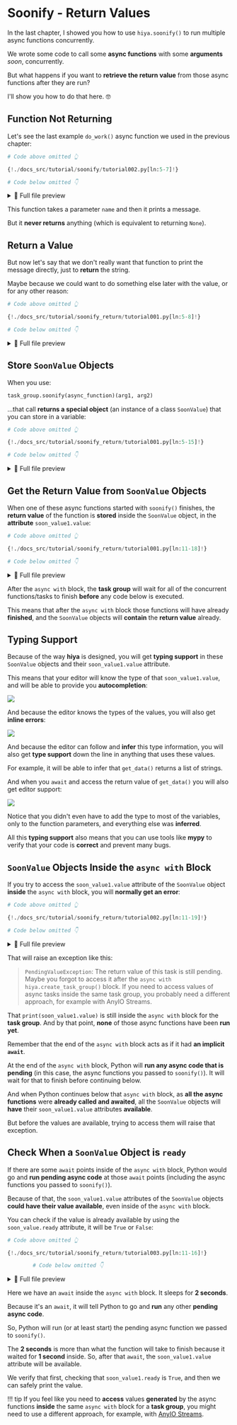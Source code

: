 # Soonify - Return Values

In the last chapter, I showed you how to use `hiya.soonify()` to run multiple async functions concurrently.

We wrote some code to call some **async functions** with some **arguments** _soon_, concurrently.

But what happens if you want to **retrieve the return value** from those async functions after they are run?

I'll show you how to do that here. 🤓

## Function Not Returning

Let's see the last example `do_work()` async function we used in the previous chapter:

```Python hl_lines="3-5"
# Code above omitted 👆

{!./docs_src/tutorial/soonify/tutorial002.py[ln:5-7]!}

# Code below omitted 👇
```

<details>
<summary>👀 Full file preview</summary>

```Python
{!./docs_src/tutorial/soonify/tutorial002.py!}
```

</details>

This function takes a parameter `name` and then it prints a message.

But it **never returns** anything (which is equivalent to returning `None`).

## Return a Value

But now let's say that we don't really want that function to print the message directly, just to **return** the string.

Maybe because we could want to do something else later with the value, or for any other reason:

```Python hl_lines="5-6"
# Code above omitted 👆

{!./docs_src/tutorial/soonify_return/tutorial001.py[ln:5-8]!}

# Code below omitted 👇
```

<details>
<summary>👀 Full file preview</summary>

```Python
{!./docs_src/tutorial/soonify_return/tutorial001.py!}
```

</details>

## Store `SoonValue` Objects

When you use:

```python
task_group.soonify(async_function)(arg1, arg2)
```

...that call **returns a special object** (an instance of a class `SoonValue`) that you can store in a variable:

```Python hl_lines="11-13"
# Code above omitted 👆

{!./docs_src/tutorial/soonify_return/tutorial001.py[ln:5-15]!}

# Code below omitted 👇
```

<details>
<summary>👀 Full file preview</summary>

```Python
{!./docs_src/tutorial/soonify_return/tutorial001.py!}
```

</details>

## Get the Return Value from `SoonValue` Objects

When one of these async functions started with `soonify()` finishes, the **return value** of the function is **stored** inside the `SoonValue` object, in the **attribute** `soon_value1.value`:

```Python hl_lines="9"
# Code above omitted 👆

{!./docs_src/tutorial/soonify_return/tutorial001.py[ln:11-18]!}

# Code below omitted 👇
```

<details>
<summary>👀 Full file preview</summary>

```Python
{!./docs_src/tutorial/soonify_return/tutorial001.py!}
```

</details>

After the `async with` block, the **task group** will wait for all of the concurrent functions/tasks to finish **before** any code below is executed.

This means that after the `async with` block those functions will have already **finished**, and the `SoonValue` objects will **contain** the **return value** already.

## Typing Support

Because of the way **hiya** is designed, you will get **typing support** in these `SoonValue` objects and their `soon_value1.value` attribute.

This means that your editor will know the type of that `soon_value1.value`, and will be able to provide you **autocompletion**:

<img class="shadow" src="/img/tutorial/soonify-return/image01.png">

And because the editor knows the types of the values, you will also get **inline errors**:

<img class="shadow" src="/img/tutorial/soonify-return/image02.png">

And because the editor can follow and **infer** this type information, you will also get **type support** down the line in anything that uses these values.

For example, it will be able to infer that `get_data()` returns a list of strings.

And when you `await` and access the return value of `get_data()` you will also get editor support:

<img class="shadow" src="/img/tutorial/soonify-return/image03.png">

Notice that you didn't even have to add the type to most of the variables, only to the function parameters, and everything else was **inferred**.

All this **typing support** also means that you can use tools like **mypy** to verify that your code is **correct** and prevent many bugs.

## `SoonValue` Objects Inside the `async with` Block

If you try to access the `soon_value1.value` attribute of the `SoonValue` object **inside** the `async with` block, you will **normally get an error**:

```Python hl_lines="8"
# Code above omitted 👆

{!./docs_src/tutorial/soonify_return/tutorial002.py[ln:11-19]!}

# Code below omitted 👇
```

<details>
<summary>👀 Full file preview</summary>

```Python
{!./docs_src/tutorial/soonify_return/tutorial002.py!}
```

</details>

That will raise an exception like this:

> `PendingValueException`: The return value of this task is still pending.
> Maybe you forgot to access it after the `async with hiya.create_task_group()` block. If you need to access values of async tasks inside the same task group, you probably need a different approach, for example with AnyIO Streams.

That `print(soon_value1.value)` is still inside the `async with` block for the **task group**. And by that point, **none** of those async functions have been **run yet**.

Remember that the end of the `async with` block acts as if it had **an implicit `await`**.

At the end of the `async with` block, Python will **run any async code that is pending** (in this case, the async functions you passed to `soonify()`). It will wait for that to finish before continuing below.

And when Python continues below that `async with` block, as **all the async functions** were **already called and awaited**, all the `SoonValue` objects will **have** their `soon_value1.value` attributes **available**.

But before the values are available, trying to access them will raise that exception.

## Check When a `SoonValue` Object is `ready`

If there are some `await` points inside of the `async with` block, Python would go and **run pending async code** at those `await` points (including the async functions you passed to `soonify()`).

Because of that, the `soon_value1.value` attributes of the `SoonValue` objects **could have their value available**, even inside of the `async with` block.

You can check if the value is already available by using the `soon_value.ready` attribute, it will be `True` or `False`:

```Python hl_lines="6-8" linenums="1"
# Code above omitted 👆

{!./docs_src/tutorial/soonify_return/tutorial003.py[ln:11-16]!}

        # Code below omitted 👇
```

<details>
<summary>👀 Full file preview</summary>

```Python
{!./docs_src/tutorial/soonify_return/tutorial003.py!}
```

</details>

Here we have an `await` inside the `async with` block. It sleeps for **2 seconds**.

Because it's an `await`, it will tell Python to go and **run** any other **pending async code**.

So, Python will run (or at least start) the pending async function we passed to `soonify()`.

The **2 seconds** is more than what the function will take to finish because it waited for **1 second** inside. So, after that `await`, the `soon_value1.value` attribute will be available.

We verify that first, checking that `soon_value1.ready` is `True`, and then we can safely print the value.

!!! tip
If you feel like you need to **access** values **generated** by the async functions **inside** the same `async with` block for a **task group**, you might need to use a different approach, for example, with <a href="https://anyio.readthedocs.io/en/stable/streams.html" class="external-link" target="_blank">AnyIO Streams</a>.
